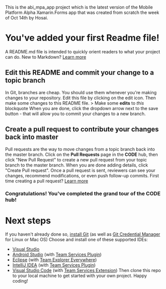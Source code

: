
This is the abi_mpa_app project which is the latest version of the Mobile Platform Alpha Xamarin.Forms app that was created from scratch the week of Oct 14th by Hosai.

# You've added your first Readme file!
A README.md file is intended to quickly orient readers to what your project can do.  New to Markdown? [Learn more](https://go.microsoft.com/fwlink/p/?LinkId=524306&amp;clcid=0x409)
## Edit this README and commit your change to a topic branch
In Git, branches are cheap.  You should use them whenever you're making changes to your repository.  Edit this file by clicking on the edit icon.
Then make some changes to this README file.
&gt; Make some **edits** to _this_ blockquote
When you are done, click the dropdown arrow next to the save button - that will allow you to commit your changes to a new branch.
## Create a pull request to contribute your changes back into master
Pull requests are the way to move changes from a topic branch back into the master branch.
Click on the **Pull Requests** page in the **CODE** hub, then click "New Pull Request" to create a new pull request from your topic branch to the master branch.
When you are done adding details, click "Create Pull request". Once a pull request is sent, reviewers can see your changes, recommend modifications, or even push follow-up commits.
First time creating a pull request?  [Learn more](https://go.microsoft.com/fwlink/?LinkId=533211&amp;clcid=0x409)
### Congratulations! You've completed the grand tour of the CODE hub!
# Next steps
If you haven't already done so, [install Git](https://git-scm.com/downloads) (as well as [Git Credential Manager](https://java.visualstudio.com/Downloads/gitcredentialmanager/Index) for Linux or Mac OS)
Choose and install one of these supported IDEs:
* [Visual Studio](https://go.microsoft.com/fwlink/?LinkId=309297&amp;clcid=0x409&amp;slcid=0x409)
* [Android Studio](https://developer.android.com/studio) (with [Team Services Plugin](https://java.visualstudio.com/Downloads/intellijplugin/Index))
* [Eclipse](https://www.eclipse.org/downloads) (with [Team Explorer Everywhere](https://java.visualstudio.com/Downloads/eclipseplugin/Index))
* [IntelliJ IDEA](https://www.jetbrains.com/idea/download) (with [Team Services Plugin](https://java.visualstudio.com/Downloads/intellijplugin/Index))
* [Visual Studio Code](https://code.visualstudio.com/Download) (with [Team Services Extension](https://java.visualstudio.com/Downloads/visualstudiocode/Index))
Then clone this repo to your local machine to get started with your own project.
Happy coding!